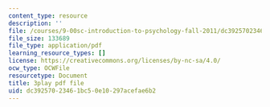 ```yaml
---
content_type: resource
description: ''
file: /courses/9-00sc-introduction-to-psychology-fall-2011/dc39257023461bc50e10297acefae6b2_qZdm4mpQA_8.pdf
file_size: 133689
file_type: application/pdf
learning_resource_types: []
license: https://creativecommons.org/licenses/by-nc-sa/4.0/
ocw_type: OCWFile
resourcetype: Document
title: 3play pdf file
uid: dc392570-2346-1bc5-0e10-297acefae6b2
---
```

